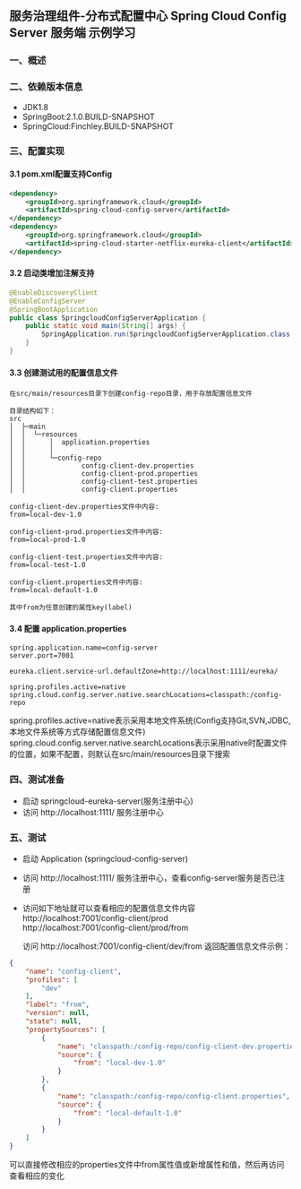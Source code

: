 ## 服务治理组件-分布式配置中心 Spring Cloud Config Server 服务端 示例学习

### 一、概述

### 二、依赖版本信息
* JDK1.8
* SpringBoot:2.1.0.BUILD-SNAPSHOT
* SpringCloud:Finchley.BUILD-SNAPSHOT

### 三、配置实现

#### 3.1 pom.xml配置支持Config
```xml
<dependency>
	<groupId>org.springframework.cloud</groupId>
	<artifactId>spring-cloud-config-server</artifactId>
</dependency>
<dependency>
	<groupId>org.springframework.cloud</groupId>
	<artifactId>spring-cloud-starter-netflix-eureka-client</artifactId>
</dependency>
```

#### 3.2 启动类增加注解支持
```java
@EnableDiscoveryClient
@EnableConfigServer
@SpringBootApplication
public class SpringcloudConfigServerApplication {
	public static void main(String[] args) {
		SpringApplication.run(SpringcloudConfigServerApplication.class, args);
	}
}
```

#### 3.3  创建测试用的配置信息文件
```shell
在src/main/resources目录下创建config-repo目录，用于存放配置信息文件

目录结构如下：
src
│  ├─main
│  │  └─resources
│  │      │  application.properties
│  │      │
│  │      └─config-repo
│  │              config-client-dev.properties
│  │              config-client-prod.properties
│  │              config-client-test.properties
│  │              config-client.properties

config-client-dev.properties文件中内容:
from=local-dev-1.0

config-client-prod.properties文件中内容:
from=local-prod-1.0

config-client-test.properties文件中内容:
from=local-test-1.0

config-client.properties文件中内容:
from=local-default-1.0

其中from为任意创建的属性key(label)
```

#### 3.4  配置 application.properties
```properties
spring.application.name=config-server
server.port=7001

eureka.client.service-url.defaultZone=http://localhost:1111/eureka/

spring.profiles.active=native
spring.cloud.config.server.native.searchLocations=classpath:/config-repo
```
spring.profiles.active=native表示采用本地文件系统(Config支持Git,SVN,JDBC,本地文件系统等方式存储配置信息文件) 
spring.cloud.config.server.native.searchLocations表示采用native时配置文件的位置，如果不配置，则默认在src/main/resources目录下搜索




###  四、测试准备
* 启动 springcloud-eureka-server(服务注册中心)
* 访问 http://localhost:1111/ 服务注册中心

### 五、测试
* 启动 Application (springcloud-config-server)

* 访问 http://localhost:1111/ 服务注册中心，查看config-server服务是否已注册

* 访问如下地址就可以查看相应的配置信息文件内容
  http://localhost:7001/config-client/prod  
  http://localhost:7001/config-client/prod/from  

  

  访问 http://localhost:7001/config-client/dev/from 返回配置信息文件示例：
```json
{
    "name": "config-client", 
    "profiles": [
        "dev"
    ], 
    "label": "from", 
    "version": null, 
    "state": null, 
    "propertySources": [
        {
            "name": "classpath:/config-repo/config-client-dev.properties", 
            "source": {
                "from": "local-dev-1.0"
            }
        }, 
        {
            "name": "classpath:/config-repo/config-client.properties", 
            "source": {
                "from": "local-default-1.0"
            }
        }
    ]
}

```
可以直接修改相应的properties文件中from属性值或新增属性和值，然后再访问查看相应的变化